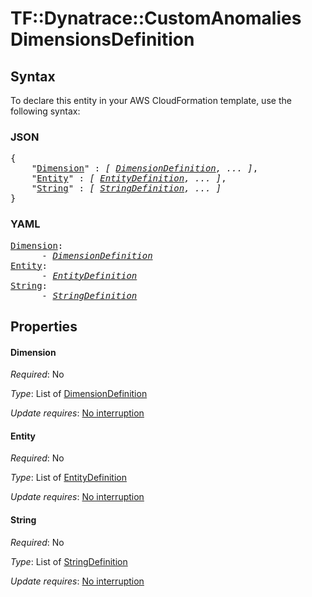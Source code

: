 # TF::Dynatrace::CustomAnomalies DimensionsDefinition

## Syntax

To declare this entity in your AWS CloudFormation template, use the following syntax:

### JSON

<pre>
{
    "<a href="#dimension" title="Dimension">Dimension</a>" : <i>[ <a href="dimensiondefinition.md">DimensionDefinition</a>, ... ]</i>,
    "<a href="#entity" title="Entity">Entity</a>" : <i>[ <a href="entitydefinition.md">EntityDefinition</a>, ... ]</i>,
    "<a href="#string" title="String">String</a>" : <i>[ <a href="stringdefinition.md">StringDefinition</a>, ... ]</i>
}
</pre>

### YAML

<pre>
<a href="#dimension" title="Dimension">Dimension</a>: <i>
      - <a href="dimensiondefinition.md">DimensionDefinition</a></i>
<a href="#entity" title="Entity">Entity</a>: <i>
      - <a href="entitydefinition.md">EntityDefinition</a></i>
<a href="#string" title="String">String</a>: <i>
      - <a href="stringdefinition.md">StringDefinition</a></i>
</pre>

## Properties

#### Dimension

_Required_: No

_Type_: List of <a href="dimensiondefinition.md">DimensionDefinition</a>

_Update requires_: [No interruption](https://docs.aws.amazon.com/AWSCloudFormation/latest/UserGuide/using-cfn-updating-stacks-update-behaviors.html#update-no-interrupt)

#### Entity

_Required_: No

_Type_: List of <a href="entitydefinition.md">EntityDefinition</a>

_Update requires_: [No interruption](https://docs.aws.amazon.com/AWSCloudFormation/latest/UserGuide/using-cfn-updating-stacks-update-behaviors.html#update-no-interrupt)

#### String

_Required_: No

_Type_: List of <a href="stringdefinition.md">StringDefinition</a>

_Update requires_: [No interruption](https://docs.aws.amazon.com/AWSCloudFormation/latest/UserGuide/using-cfn-updating-stacks-update-behaviors.html#update-no-interrupt)

